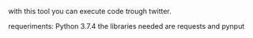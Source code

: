 with this tool you can execute code trough twitter.

requeriments:
Python 3.7.4
the libraries needed are requests and pynput
